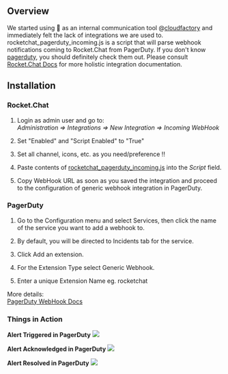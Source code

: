 ## Overview
We started using :rocket: as an internal communication tool @[cloudfactory](https://github.com/cloudfactory) and immediately felt the lack of integrations we are used to. rocketchat_pagerduty_incoming.js is a script that will parse webhook notifications coming to Rocket.Chat from PagerDuty. If you don't know [pagerduty](https://pagerduty.com), you should definitely check them out. Please consult [Rocket.Chat Docs](https://rocket.chat/docs/administrator-guides/integrations/) for more holistic integration documentation.

## Installation

### Rocket.Chat

1. Login as admin user and go to:<br>
_Administration => Integrations => New Integration => Incoming WebHook_

2.  Set "Enabled" and "Script Enabled" to "True"

3.  Set all channel, icons, etc. as you need/preference !!

4.  Paste contents of [rocketchat_pagerduty_incoming.js](https://github.com/kajisaap/rocketchat-pagerduty/blob/master/rocketchat_pagerduty_incoming.js) into the _Script_ field.

5.  Copy WebHook URL as soon as you saved the integration and proceed to the configuration of generic webhook integration in PagerDuty.

### PagerDuty

1. Go to the Configuration menu and select Services, then click the name of the service you want to add a webhook to.

2. By default, you will be directed to Incidents tab for the service.

3. Click Add an extension.

4. For the Extension Type select Generic Webhook.

5. Enter a unique Extension Name eg. rocketchat

More details:<br>
[PagerDuty WebHook Docs](https://support.pagerduty.com/hc/en-us/articles/202830320-Webhooks)

### Things in Action
**Alert Triggered in PagerDuty**
<img src=https://raw.githubusercontent.com/kajisaap/rocketchat-pagerduty/master/screenshots/alert_triggered.png>

**Alert Acknowledged in PagerDuty**
<img src=https://raw.githubusercontent.com/kajisaap/rocketchat-pagerduty/master/screenshots/alert_ack.png>

**Alert Resolved in PagerDuty**
<img src=https://raw.githubusercontent.com/kajisaap/rocketchat-pagerduty/master/screenshots/alert_resolved.png>
